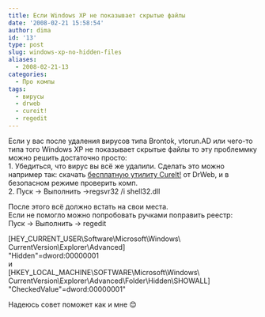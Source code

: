 ```yaml
---
title: Если Windows XP не показывает скрытые файлы
date: '2008-02-21 15:58:54'
author: dima
id: '13'
type: post
slug: windows-xp-no-hidden-files
aliases: 
  - 2008-02-21-13
categories:
  - Про компы
tags:
  - вирусы
  - drweb
  - cureit!
  - regedit
---
```


Если у вас после удаления вирусов типа Brontok, vtorun.AD или чего-то типа того Windows XP не показывает скрытые файлы то эту проблеммку можно решить достаточно просто:  
1\. Убедиться, что вирус вы всё же удалили. Сделать это можно например так: скачать [бесплатную утилиту CureIt!](https://drweb.com) от DrWeb, и в безопасном режиме проверить комп.  
2\. Пуск -> Выполнить ->regsvr32 /i shell32.dll

После этого всё должно встать на свои места.  
Если не помогло можно попробовать ручками поправить реестр:  
Пуск -> Выполнить -> regedit

\[HEY\_CURRENT\_USER\\Software\\Microsoft\\Windows\\  
CurrentVersion\\Explorer\\Advanced\]  
"Hidden"=dword:00000001  
и  
\[HKEY\_LOCAL\_MACHINE\\SOFTWARE\\Microsoft\\Windows\\  
CurrentVersion\\Explorer\\Advanced\\Folder\\Hidden\\SHOWALL\]  
"CheckedValue"=dword:00000001"

Надеюсь совет поможет как и мне 😊